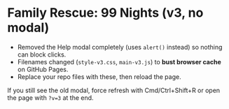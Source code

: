 # Family Rescue: 99 Nights (v3, no modal)

- Removed the Help modal completely (uses `alert()` instead) so nothing can block clicks.
- Filenames changed (`style-v3.css`, `main-v3.js`) to **bust browser cache** on GitHub Pages.
- Replace your repo files with these, then reload the page.

If you still see the old modal, force refresh with Cmd/Ctrl+Shift+R or open the page with `?v=3` at the end.
